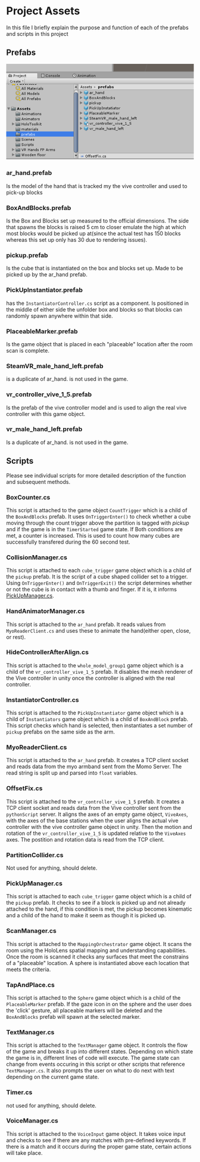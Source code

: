 # Project Assets

In this file I briefly explain the purpose and function of each of the prefabs and scripts in this project

## Prefabs

![List of Prefabs in editor](Images/PrefabList_2.png)

### ar_hand.prefab

Is the model of the hand that is tracked my the vive controller and used to pick-up blocks

### BoxAndBlocks.prefab

Is the Box and Blocks set up measured to the official dimensions. The side that spawns the blocks is raised 5 cm to closer emulate the high at which most blocks would be picked up at(since the actual test has 150 blocks whereas this set up only has 30 due to rendering issues).

### pickup.prefab

Is the cube that is instantiated on the box and blocks set up. Made to be picked up by the ar_hand prefab.

### PickUpInstantiator.prefab

has the `InstantiatorController.cs` script as a component. Is positioned in the middle of either side the unfolder box and blocks so that blocks can randomly spawn anywhere within that side.

### PlaceableMarker.prefab

Is the game object that is placed in each "placeable" location after the room scan is complete.

### SteamVR_male_hand_left.prefab

is a duplicate of ar_hand. is not used in the game.

### vr_controller_vive_1_5.prefab

Is the prefab of the vive controller model and is used to align the real vive controller with this game object.

### vr_male_hand_left.prefab

Is a duplicate of ar_hand. is not used in the game.
## Scripts

Please see individual scripts for more detailed description of the function and subsequent methods.

### BoxCounter.cs

This script is attached to the game object `CountTrigger` which is a child of the `BoxAndBlocks` prefab. It uses `OnTriggerEnter()` to check whether a cube moving through the count trigger above the partition is tagged with *pickup* and if the game is in the `TimerStarted` game state. If Both conditions are met, a counter is increased. This is used to count how many cubes are successfully transfered during the 60 second test.

### CollisionManager.cs

This script is attached to each `cube_trigger` game object which is a child of the `pickup` prefab. It is the script of a cube shaped collider set to a trigger. Using `OnTriggerEnter()` and `OnTriggerExit()` the script determines whether or not the cube is in contact with a thumb and finger. If it is, it informs [PickUpManager.cs](#pickupmanager).

### HandAnimatorManager.cs

This script is attached to the `ar_hand` prefab. It reads values from `MyoReaderClient.cs` and uses these to animate the hand(either open, close, or rest). 

### HideControllerAfterAlign.cs

This script is attached to the `whole_model_group1` game object which is a child of the `vr_controller_vive_1_5` prefab. It disables the mesh renderer of the Vive controller in unity once the controller is aligned with the real controller.

### InstantiatorController.cs

This script is attached to the `PickUpInstantiator` game object which is a child of `Instantiators` game object which is a child of `BoxAndBlock` prefab. This script checks which hand is selected, then instantiates a set number of `pickup` prefabs on the same side as the arm.

### MyoReaderClient.cs

This script is attached to the `ar_hand` prefab. It creates a TCP client socket and reads data from the myo armband sent from the Momo Server. The read string is split up and parsed into `float` variables.

### OffsetFix.cs

This script is attached to the `vr_controller_vive_1_5` prefab. It creates a TCP client socket and reads data from the Vive controller sent from the `pythonScript` server. It aligns the axes of an empty game object, `ViveAxes`, with the axes of the base stations when the user aligns the actual vive controller with the vive controller game object in unity. Then the motion and rotation of the `vr_controller_vive_1_5` is updated relative to the `ViveAxes` axes. The postition and rotation data is read from the TCP client. 

### PartitionCollider.cs

Not used for anything, should delete.

### PickUpManager.cs

This script is attached to each `cube_trigger` game object which is a child of the `pickup` prefab. It checks to see if a block is picked up and not already attached to the hand, if this condition is met, the pickup becomes kinematic and a child of the hand to make it seem as though it is picked up. 

### ScanManager.cs

This script is attached to the `MappingOrchestrator` game object. It scans the room using the HoloLens spatial mapping and understanding capabilities. Once the room is scanned it checks any surfaces that meet the constrains of a "placeable" location. A sphere is instantiated above each location that meets the criteria.

### TapAndPlace.cs

This script is attached to the `Sphere` game object which is a child of the `PlaceableMarker` prefab. If the gaze icon in on the sphere and the user does the 'click' gesture, all placeable markers will be deleted and the `BoxAndBlocks` prefab will spawn at the selected marker.

### TextManager.cs

This script is attached to the `TextManager` game object. It controls the flow of the game and breaks it up into different states. Depending on which state the game is in, different lines of code will execute. The game state can change from events occuring in this script or other scripts that reference `TextManager.cs`. It also prompts the user on what to do next with text depending on the current game state.

### Timer.cs

not used for anything, should delete.

### VoiceManager.cs

This script is attached to the `VoiceInput` game object. It takes voice input and checks to see if there are any matches with pre-defined keywords. If there is a match and it occurs during the proper game state, certain actions will take place.
